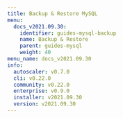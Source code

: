 ```yaml
---
title: Backup & Restore MySQL
menu:
  docs_v2021.09.30:
    identifier: guides-mysql-backup
    name: Backup & Restore
    parent: guides-mysql
    weight: 40
menu_name: docs_v2021.09.30
info:
  autoscaler: v0.7.0
  cli: v0.22.0
  community: v0.22.0
  enterprise: v0.9.0
  installer: v2021.09.30
  version: v2021.09.30
---
```


